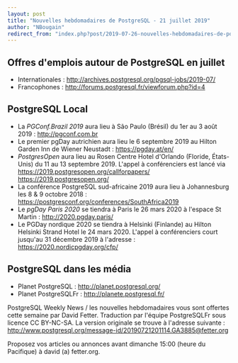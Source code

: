 ```yaml
---
layout: post
title: "Nouvelles hebdomadaires de PostgreSQL - 21 juillet 2019"
author: "NBougain"
redirect_from: "index.php?post/2019-07-26-nouvelles-hebdomadaires-de-postgresql-21-juillet-2019 "
---
```




<h2>Offres d'emplois autour de PostgreSQL en juillet</h2>

<ul>

<li>Internationales : <a target="_blank" href="http://archives.postgresql.org/pgsql-jobs/2019-07/">http://archives.postgresql.org/pgsql-jobs/2019-07/</a></li>

<li>Francophones : <a target="_blank" href="http://forums.postgresql.fr/viewforum.php?id=4">http://forums.postgresql.fr/viewforum.php?id=4</a></li>

</ul>

<h2>PostgreSQL Local</h2>

<ul>

<li>La <em>PGConf.Brazil 2019</em> aura lieu &agrave; S&atilde;o Paulo (Br&eacute;sil) du 1er au 3 ao&ucirc;t 2019&nbsp;: <a target="_blank" href="http://pgconf.com.br">http://pgconf.com.br</a></li>

<li>Le premier pgDay autrichien aura lieu le 6 septembre 2019 au Hilton Garden Inn de Wiener Neustadt&nbsp;: <a target="_blank" href="https://pgday.at/en/">https://pgday.at/en/</a></li>

<li><em>PostgresOpen</em> aura lieu au Rosen Centre Hotel d'Orlando (Floride, &Eacute;tats-Unis) du 11 au 13 septembre 2019. L'appel &agrave; conf&eacute;renciers est lanc&eacute; via <a target="_blank" href="https://2019.postgresopen.org/callforpapers/">https://2019.postgresopen.org/callforpapers/</a> <a target="_blank" href="https://2019.postgresopen.org/">https://2019.postgresopen.org/</a></li>

<li>La conf&eacute;rence PostgreSQL sud-africaine 2019 aura lieu &agrave; Johannesburg les 8 & 9 octobre 2018&nbsp;: <a target="_blank" href="https://postgresconf.org/conferences/SouthAfrica2019">https://postgresconf.org/conferences/SouthAfrica2019</a></li>

<li>Le <em>pgDay Paris 2020</em> se tiendra &agrave; Paris le 26 mars 2020 &agrave; l'espace St Martin&nbsp;: <a target="_blank" href="http://2020.pgday.paris/">http://2020.pgday.paris/</a></li>

<li>Le PGDay nordique 2020 se tiendra &agrave; Helsinki (Finlande) au Hilton Helsinki Strand Hotel le 24 mars 2020. L'appel &agrave; conf&eacute;renciers court jusqu'au 31 d&eacute;cembre 2019 &agrave; l'adresse&nbsp;: <a target="_blank" href="https://2020.nordicpgday.org/cfp/">https://2020.nordicpgday.org/cfp/</a></li>

</ul>

<h2>PostgreSQL dans les m&eacute;dia</h2>

<ul>

<li>Planet PostgreSQL : <a target="_blank" href="http://planet.postgresql.org/">http://planet.postgresql.org/</a></li>

<li>Planet PostgreSQLFr : <a target="_blank" href="http://planete.postgresql.fr/">http://planete.postgresql.fr/</a></li>

</ul>

<p>PostgreSQL Weekly News / les nouvelles hebdomadaires vous sont offertes cette semaine par David Fetter. Traduction par l'&eacute;quipe PostgreSQLFr sous licence CC BY-NC-SA. La version originale se trouve &agrave; l'adresse suivante : <a target="_blank" href="http://www.postgresql.org/message-id/20190721201114.GA3885@fetter.org">http://www.postgresql.org/message-id/20190721201114.GA3885@fetter.org</a></p>

<p>Proposez vos articles ou annonces avant dimanche 15:00 (heure du Pacifique) &agrave; david (a) fetter.org.</p>